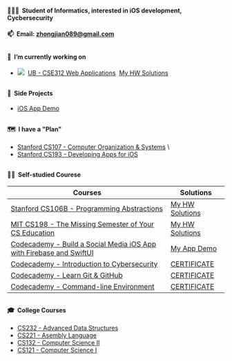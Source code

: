 #### 👨🏻‍🎓&nbsp;&nbsp;Student of Informatics, interested in iOS development, Cycbersecurity

#### 📫&nbsp;&nbsp;Email: [zhongjian089@gmail.com](mailto:zhongjian089@gmail.com) 

##

#### 📍&nbsp;&nbsp;I’m currently working on

- ![](https://progress-bar.dev/55)&nbsp;&nbsp;[UB - CSE312 Web Applications](https://cse312.com)&nbsp;&nbsp;[My HW Solutions](https://github.com/a2677331/CSE312-Web-Applications)

##

#### 📌&nbsp;&nbsp;Side Projects

- [iOS App Demo](https://www.youtube.com/playlist?list=PLE-isvGZOtw-1nRsCVy_yjKNnOzew7zLr)

##

#### 🗺&nbsp;&nbsp;I have a "Plan"

- [Stanford CS107 - Computer Organization & Systems](https://cs.stanford.edu/degrees/undergrad/Requirements.shtml) \
- [Stanford CS193 - Developing Apps for iOS](https://cs193p.sites.stanford.edu)

##

#### 🏴‍☠️&nbsp;&nbsp;Self-studied Courese

| Courses | Solutions |
| ------- | --------- |
| [Stanford CS106B - Programming Abstractions](https://web.stanford.edu/class/archive/cs/cs106b/cs106b.1192/) | [My HW Solutions](https://github.com/a2677331/My-Solutions-Stanford-CS106B-HW) |
| [MIT CS198 - The Missing Semester of Your CS Education](https://missing.csail.mit.edu) | [My HW Solutions](https://github.com/a2677331/MIT-Missing-Semester-My-Solutions.git) |
| [Codecademy - Build a Social Media iOS App with Firebase and SwiftUI](https://www.codecademy.com/learn/paths/build-a-social-media-ios-app-with-firebase-and-swiftui) | [My App Demo](https://www.youtube.com/watch?v=Hj154rLK7hw&t=25s) |
| [Codecademy - Introduction to Cybersecurity](https://www.codecademy.com/learn/introduction-to-cybersecurity) | [CERTIFICATE](https://www.codecademy.com/profiles/jianZ5320566309/certificates/de0bd5c89521d004ce449a86b0ad3319) |
| [Codecademy - Learn Git & GitHub](https://www.codecademy.com/learn/learn-git) | [CERTIFICATE](https://www.codecademy.com/profiles/jianZ5320566309/certificates/a8ab218d5950c29861635cc0bf12fd13) |
| [Codecademy - Command-line Environment](https://www.codecademy.com/learn/learn-the-command-line) | [CERTIFICATE](https://www.codecademy.com/profiles/jianZ5320566309/certificates/c87ba0541f8be78bc2f4ba1128233f6f) |

##

#### 🎓&nbsp;&nbsp;College Courses

- [CS232 - Advanced Data Structures](https://github.com/a2677331/My-Solutions-CS232-HW)
- [CS221 - Asembly Language](https://github.com/a2677331/My-Solutions-CS221-HW)
- [CS132 - Computer Science II](https://github.com/a2677331/My-Solutions-CS132-HW)
- [CS121 - Computer Science I](https://github.com/a2677331/My-Solutions-CS121-HW)

